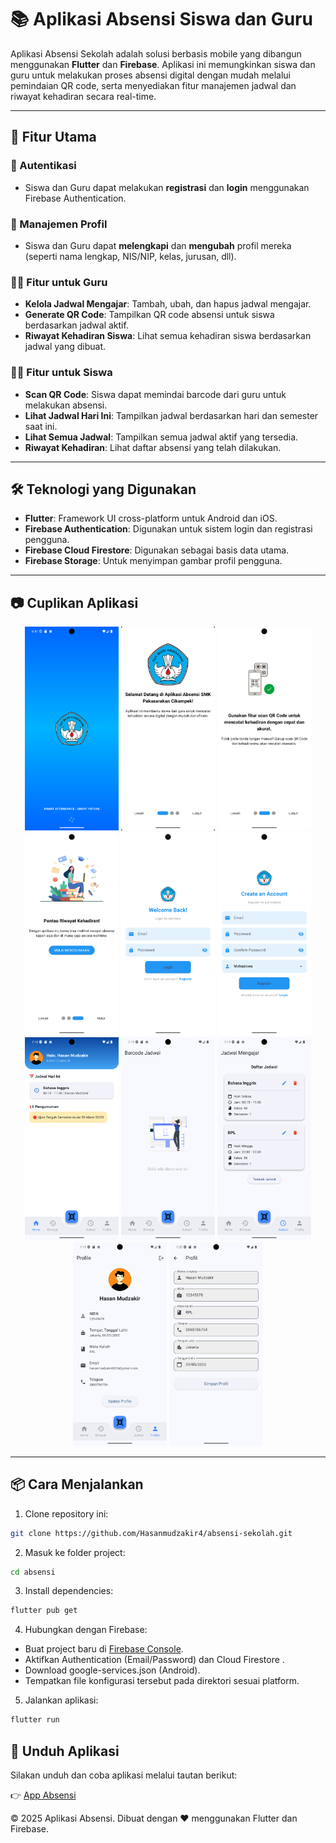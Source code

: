 # 📚 Aplikasi Absensi Siswa dan Guru

Aplikasi Absensi Sekolah adalah solusi berbasis mobile yang dibangun menggunakan **Flutter** dan **Firebase**. Aplikasi ini memungkinkan siswa dan guru untuk melakukan proses absensi digital dengan mudah melalui pemindaian QR code, serta menyediakan fitur manajemen jadwal dan riwayat kehadiran secara real-time.

---

## 🚀 Fitur Utama

### 🔐 Autentikasi

- Siswa dan Guru dapat melakukan **registrasi** dan **login** menggunakan Firebase Authentication.

### 👤 Manajemen Profil

- Siswa dan Guru dapat **melengkapi** dan **mengubah** profil mereka (seperti nama lengkap, NIS/NIP, kelas, jurusan, dll).

### 👨‍🏫 Fitur untuk Guru

- **Kelola Jadwal Mengajar**: Tambah, ubah, dan hapus jadwal mengajar.
- **Generate QR Code**: Tampilkan QR code absensi untuk siswa berdasarkan jadwal aktif.
- **Riwayat Kehadiran Siswa**: Lihat semua kehadiran siswa berdasarkan jadwal yang dibuat.

### 🧑‍🎓 Fitur untuk Siswa

- **Scan QR Code**: Siswa dapat memindai barcode dari guru untuk melakukan absensi.
- **Lihat Jadwal Hari Ini**: Tampilkan jadwal berdasarkan hari dan semester saat ini.
- **Lihat Semua Jadwal**: Tampilkan semua jadwal aktif yang tersedia.
- **Riwayat Kehadiran**: Lihat daftar absensi yang telah dilakukan.

---

## 🛠 Teknologi yang Digunakan

- **Flutter**: Framework UI cross-platform untuk Android dan iOS.
- **Firebase Authentication**: Digunakan untuk sistem login dan registrasi pengguna.
- **Firebase Cloud Firestore**: Digunakan sebagai basis data utama.
- **Firebase Storage**: Untuk menyimpan gambar profil pengguna.

---

## 📷 Cuplikan Aplikasi

<p align="center">
  <img src="/images/screenshots/splash-screen.png" alt="Splash Screen" width="150"/>
  <img src="/images/screenshots/welcome-screen1.png" alt="Welcome Screen 1" width="150"/>
  <img src="/images/screenshots/welcome-screen2.png" alt="Welcome Screen 2" width="150"/>
  <img src="/images/screenshots/welcome-screen3.png" alt="Welcome Screen 3" width="150"/>
  <img src="/images/screenshots/login.png" alt="Login" width="150"/>
  <img src="/images/screenshots/register.png" alt="Register" width="150"/>
  <img src="/images/screenshots/home-lecturer.png" alt="Home Lecturer" width="150"/>
  <img src="/images/screenshots/barcode.png" alt="barcode" width="150"/>
  <img src="/images/screenshots/schedule-lecturer.png" alt="Schedule" width="150"/>
  <img src="/images/screenshots/profile-lecturer.png" alt="Profile" width="150"/>
  <img src="/images/screenshots/update-profile-lecturer.png" alt="Update Profile" width="150"/>
</p>

---

## 📦 Cara Menjalankan

1. Clone repository ini:

```bash
git clone https://github.com/Hasanmudzakir4/absensi-sekolah.git
```

2. Masuk ke folder project:

```bash
cd absensi
```

3. Install dependencies:

```bash
flutter pub get
```

4. Hubungkan dengan Firebase:

- Buat project baru di [Firebase Console](https://console.firebase.google.com/).
- Aktifkan Authentication (Email/Password) dan Cloud Firestore .
- Download google-services.json (Android).
- Tempatkan file konfigurasi tersebut pada direktori sesuai platform.

5. Jalankan aplikasi:

```bash
flutter run
```

## 📲 Unduh Aplikasi

Silakan unduh dan coba aplikasi melalui tautan berikut:

👉 [App Absensi](https://appdistribution.firebase.dev/i/d89478dcee0c9538)

© 2025 Aplikasi Absensi. Dibuat dengan ❤️ menggunakan Flutter dan Firebase.
